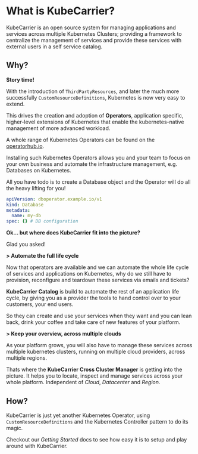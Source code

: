 # What is KubeCarrier?

KubeCarrier is an open source system for managing applications and services across multiple Kubernetes Clusters; providing a framework to centralize the management of services and provide these services with external users in a self service catalog.

## Why?

**Story time!**

With the introduction of `ThirdPartyResources`, and later the much more successfully `CustomResourceDefinitions`, Kubernetes is now very easy to extend.

This drives the creation and adoption of **Operators**, application specific, higher-level extensions of Kubernetes that enable the kubernetes-native management of more advanced workload.

A whole range of Kubernetes Operators can be found on the [operatorhub.io](https://operatorhub.io).

Installing such Kubernetes Operators allows you and your team to focus on your own business and automate the infrastructure management, e.g. Databases on Kubernetes.

All you have todo is to create a Database object and the Operator will do all the heavy lifting for you!

```yaml
apiVersion: dboperator.example.io/v1
kind: Database
metadata:
  name: my-db
spec: {} # DB configuration
```

**Ok... but where does KubeCarrier fit into the picture?**

Glad you asked!

**> Automate the full life cycle**

Now that operators are available and we can automate the whole life cycle of services and applications on Kubernetes, why do we still have to provision, reconfigure and teardown these services via emails and tickets?

**KubeCarrier Catalog** is build to automate the rest of an application life cycle, by giving you as a provider the tools to hand control over to your customers, your end users.

So they can create and use your services when they want and you can lean back, drink your coffee and take care of new features of your platform.

**> Keep your overview, across multiple clouds**

As your platform grows, you will also have to manage these services across multiple kubernetes clusters, running on multiple cloud providers, across multiple regions.

Thats where the **KubeCarrier Cross Cluster Manager** is getting into the picture. It helps you to locate, inspect and manage services across your whole platform.
Independent of *Cloud*, *Datacenter* and *Region*.

## How?

KubeCarrier is just yet another Kubernetes Operator, using `CustomResourceDefinitions` and the Kubernetes Controller pattern to do its magic.

Checkout our *Getting Started* docs to see how easy it is to setup and play around with KubeCarrier.
